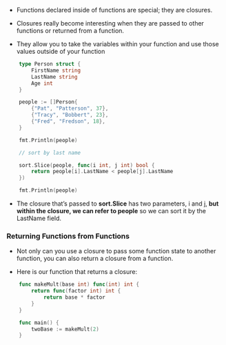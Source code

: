 - Functions declared inside of functions are special; they are closures.

- Closures really become interesting when they are passed to other functions or returned from a function. 

- They allow you to take the variables within your function and use those values outside of your function

```go
    type Person struct {
        FirstName string
        LastName string
        Age int
    }

    people := []Person{
        {"Pat", "Patterson", 37},
        {"Tracy", "Bobbert", 23},
        {"Fred", "Fredson", 18},
    }

    fmt.Println(people)

    // sort by last name

    sort.Slice(people, func(i int, j int) bool {
        return people[i].LastName < people[j].LastName
    })

    fmt.Println(people)
```

- The closure that’s passed to **sort.Slice** has two parameters, i and j, **but within the closure, we can refer to people** so we can sort it by the LastName field.

### Returning Functions from Functions

- Not only can you use a closure to pass some function state to another function, you can also return a closure from a function. 

- Here is our function that returns a closure:

```go
    func makeMult(base int) func(int) int {
        return func(factor int) int {
            return base * factor
        }
    }

    func main() {
        twoBase := makeMult(2)
    }
```